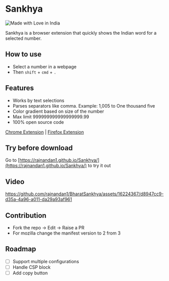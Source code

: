 # Sankhya

![Made with Love in India](https://madewithlove.org.in/badge.svg)

Sankhya is a browser extension that quickly shows the Indian word for a selected number.

## How to use

-   Select a number in a webpage
-   Then `shift` + `cmd` + `.`

## Features

-   Works by text selections
-   Parses separators like comma. Example: 1,005 to One thousand five
-   Color gradient based on size of the number
-   Max limit 999999999999999999.99
-   100% open source code

[Chrome Extension](https://chrome.google.com/webstore/detail/sankhya/ijohmanpjelehniobchlkkiedkojgnig) | [Firefox Extension](https://addons.mozilla.org/en-US/firefox/addon/sankhya/)

## Try before download

Go to [https://rajnandan1.github.io/Sankhya/](https://rajnandan1.github.io/Sankhya/) to try it out

## Video

https://github.com/rajnandan1/BharatSankhya/assets/16224367/d8947cc9-d35a-4a96-a011-da29a93af961

## Contribution

-   Fork the repo -> Edit -> Raise a PR
-   For mozilla change the manifest version to 2 from 3

## Roadmap

-   [ ] Support multiple configurations
-   [ ] Handle CSP block
-   [ ] Add copy button
